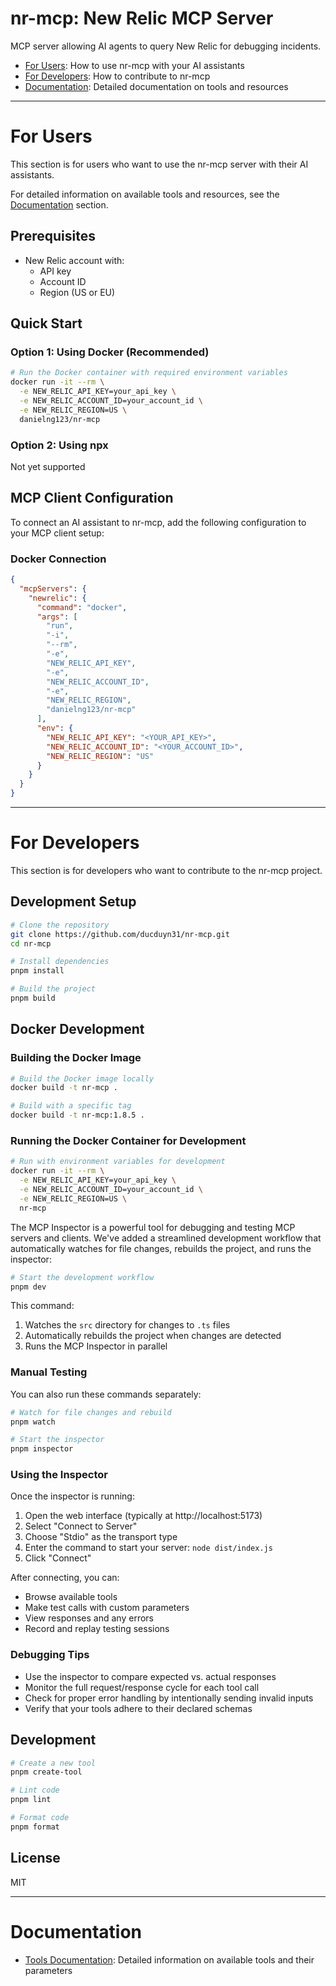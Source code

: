 # nr-mcp: New Relic MCP Server

MCP server allowing AI agents to query New Relic for debugging incidents.

- [For Users](#for-users): How to use nr-mcp with your AI assistants
- [For Developers](#for-developers): How to contribute to nr-mcp
- [Documentation](#documentation): Detailed documentation on tools and resources

---

# For Users

This section is for users who want to use the nr-mcp server with their AI assistants.

For detailed information on available tools and resources, see the [Documentation](#documentation) section.

## Prerequisites

- New Relic account with:
  - API key
  - Account ID
  - Region (US or EU)

## Quick Start

### Option 1: Using Docker (Recommended)

```bash
# Run the Docker container with required environment variables
docker run -it --rm \
  -e NEW_RELIC_API_KEY=your_api_key \
  -e NEW_RELIC_ACCOUNT_ID=your_account_id \
  -e NEW_RELIC_REGION=US \
  danielng123/nr-mcp
```

### Option 2: Using npx

Not yet supported

## MCP Client Configuration

To connect an AI assistant to nr-mcp, add the following configuration to your MCP client setup:

### Docker Connection

```json
{
  "mcpServers": {
    "newrelic": {
      "command": "docker",
      "args": [
        "run",
        "-i",
        "--rm",
        "-e",
        "NEW_RELIC_API_KEY",
        "-e",
        "NEW_RELIC_ACCOUNT_ID",
        "-e",
        "NEW_RELIC_REGION",
        "danielng123/nr-mcp"
      ],
      "env": {
        "NEW_RELIC_API_KEY": "<YOUR_API_KEY>",
        "NEW_RELIC_ACCOUNT_ID": "<YOUR_ACCOUNT_ID>",
        "NEW_RELIC_REGION": "US"
      }
    }
  }
}
```

---

# For Developers

This section is for developers who want to contribute to the nr-mcp project.

## Development Setup

```bash
# Clone the repository
git clone https://github.com/ducduyn31/nr-mcp.git
cd nr-mcp

# Install dependencies
pnpm install

# Build the project
pnpm build
```

## Docker Development

### Building the Docker Image

```bash
# Build the Docker image locally
docker build -t nr-mcp .

# Build with a specific tag
docker build -t nr-mcp:1.8.5 .
```

### Running the Docker Container for Development

```bash
# Run with environment variables for development
docker run -it --rm \
  -e NEW_RELIC_API_KEY=your_api_key \
  -e NEW_RELIC_ACCOUNT_ID=your_account_id \
  -e NEW_RELIC_REGION=US \
  nr-mcp
```

The MCP Inspector is a powerful tool for debugging and testing MCP servers and clients.
We've added a streamlined development workflow that automatically watches for file changes, rebuilds the project, and runs the inspector:

```bash
# Start the development workflow
pnpm dev
```

This command:
1. Watches the `src` directory for changes to `.ts` files
2. Automatically rebuilds the project when changes are detected
3. Runs the MCP Inspector in parallel

### Manual Testing

You can also run these commands separately:

```bash
# Watch for file changes and rebuild
pnpm watch

# Start the inspector
pnpm inspector
```

### Using the Inspector

Once the inspector is running:

1. Open the web interface (typically at http://localhost:5173)
2. Select "Connect to Server"
3. Choose "Stdio" as the transport type
4. Enter the command to start your server: `node dist/index.js`
5. Click "Connect"

After connecting, you can:
- Browse available tools
- Make test calls with custom parameters
- View responses and any errors
- Record and replay testing sessions

### Debugging Tips

- Use the inspector to compare expected vs. actual responses
- Monitor the full request/response cycle for each tool call
- Check for proper error handling by intentionally sending invalid inputs
- Verify that your tools adhere to their declared schemas

## Development

```bash
# Create a new tool
pnpm create-tool

# Lint code
pnpm lint

# Format code
pnpm format
```

## License

MIT

---

# Documentation

- [Tools Documentation](docs/tools.md): Detailed information on available tools and their parameters